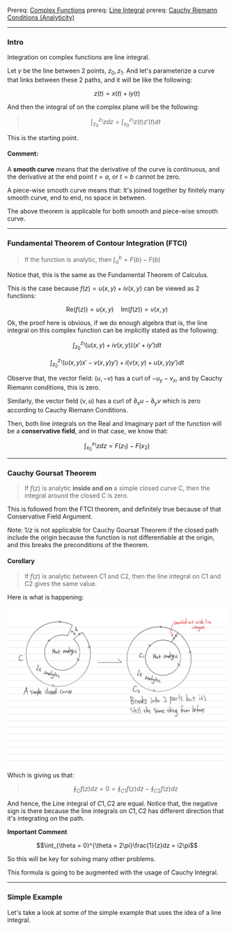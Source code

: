 Prereq: [Complex Functions](Complex%20Functions.md)
prereq: [Line Integral](../Vector%20Calculus/Line%20Integral.md)
prereq: [Cauchy Riemann Conditions (Analyticity)](Cauchy%20Riemann%20Conditions%20(Analyticity).md)

---

### Intro

Integration on complex functions are line integral. 

Let $\gamma$ be the line between 2 points, $z_0, z_1$. And let's parameterize a curve that links between these 2 paths, and it will be like the following: 

$$
z(t) = x(t) + i y(t)
$$

And then the integral of on the complex plane will be the following: 

> $$
> \int_{z_0}^{z_1} zdz = \int_{x_0}^{z_1}z(t)z'(t)dt
> $$

This is the starting point. 

#### Comment: 

A **smooth curve** means that the derivative of the curve is continuous, and the derivative at the end point $t = a$, or $t = b$ cannot be zero. 

A piece-wise smooth curve means that: It's joined together by finitely many smooth curve, end to end, no space in between. 

The above theorem is applicable for both smooth and piece-wise smooth curve. 

---
### Fundamental Theorem of Contour Integration (FTCI)

> If the function is analytic, then $\int_{a}^{b} = F(b) - F(b)$

Notice that, this is the same as the Fundamental Theorem of Calculus. 

This is the case because $f(z) = u(x, y) + iv(x, y)$ can be viewed as 2 functions: 

$$\text{Re}(f(z)) = u(x,y) \quad \text{Im}(f(z)) = v(x, y)$$

Ok, the proof here is obvious, if we do enough algebra that is, the line integral on this complex function can be implicitly stated as the following: 

$$
\int_{z_0}^{z_1} (u(x, y) + i v(x, y))(x' + iy')dt
$$

$$
\int_{z_0}^{z_1} (u(x, y)x' - v(x, y)y') + i(v(x, y) + u(x, y)y')dt
$$

Observe that, the vector field: $(u, -v)$ has a curl of $-u_y - v_x$, and by Cauchy Riemann conditions, this is zero. 

Similarly, the vector field $(v, u)$ has a curl of $\partial_x u - \partial_y v$ which is zero according to Cauchy Riemann Conditions. 

Then, both line integrals on the Real and Imaginary part of the function will be a **conservative field**, and in that case, we know that: 

$$
\int_{x_0}^{x_1} zdz = F(z_1) - F(x_2)
$$

---
### Cauchy Goursat Theorem 

> If $f(z)$ is analytic **inside and on** a simple closed curve C, then the integral around the closed C is zero. 

This is followed from the FTCI theorem, and definitely true because of that Conservative Field Argument. 

Note: $1/z$ is not applicable for Cauchy Goursat Theorem if the closed path include the origin because the function is not differentiable at the origin, and this breaks the preconditions of the theorem. 

#### Corollary

> If $f(z)$ is analytic between C1 and C2, then the line integral on C1 and C2 gives the same value. 

Here is what is happening: 

![Cauchy-Goursat](../../Assets%20By%20Hands/Cauchy-Goursat.png)

Which is giving us that: 

> $$\oint_C f(z) dz = 0 = \oint_{C1}f(z) dz - \oint_{C2} f(z)dz$$

And hence, the Line integral of $C1, C2$ are equal. Notice that, the negative sign is there because the line integrals on $C1, C2$ has different direction that it's integrating on the path. 

**Important Comment**

$$\int_{\theta = 0}^{\theta = 2\pi}\frac{1}{z}dz = i2\pi$$

So this will be key for solving many other problems. 

This formula is going to be augmented with the usage of Cauchy Integral. 


---

### Simple Example

Let's take a look at some of the simple example that uses the idea of a line integral. 

